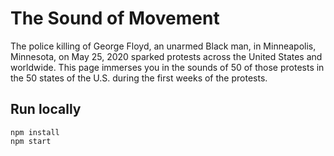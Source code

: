 # The Sound of Movement

The police killing of George Floyd, an unarmed Black man, in Minneapolis, Minnesota, on May 25, 2020 sparked protests across the United States and worldwide. This page immerses you in the sounds of 50 of those protests in the 50 states of the U.S. during the first weeks of the protests.

## Run locally

```
npm install
npm start
```
